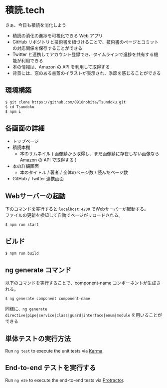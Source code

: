 # 積読.tech

さぁ、今日も積読を消化しよう

- 積読の消化の進捗を可視化できる Web アプリ
- GitHub リポジトリと技術書を紐づけることで、技術書のページとコミットの対応関係を保存することができる
- Twitter と連携してアカウント登録でき、タイムラインで進捗を共有する機能が利用できる
- 本の情報は、Amazon の API を利用して取得する
- 背景には、窓のある書斎のイラストが表示され、季節を感じることができる

## 環境構築

```bash
$ git clone https://github.com/0918nobita/Tsundoku.git
$ cd Tsundoku
$ npm i
```

## 各画面の詳細

- トップページ
- 積読本棚
  - 本のサムネイル ( 画像鯖から取得し、まだ画像鯖に存在しない画像なら Amazon の API で取得する )
- 本の詳細画面
  - 本のタイトル / 著者 / 全体のページ数 / 読んだページ数
- GitHub / Twitter 連携画面

## Webサーバーの起動

下のコマンドを実行すると ``localhost:4200`` でWebサーバーが起動する。  
ファイルの更新を検知して自動でページがリロードされる。

```bash
$ npm run start
```

## ビルド

```bash
$ npm run build
```

## ng generate コマンド

以下のコマンドを実行することで、component-name コンポーネントが生成される。

```bash
$ ng generate component component-name
```

同様に、``ng generate directive|pipe|service|class|guard|interface|enum|module`` を用いることができる

## 単体テストの実行方法

Run `ng test` to execute the unit tests via [Karma](https://karma-runner.github.io).

## End-to-end テストを実行する

Run `ng e2e` to execute the end-to-end tests via [Protractor](http://www.protractortest.org/).
